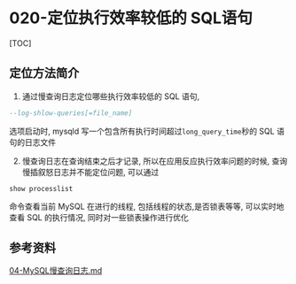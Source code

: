 # 020-定位执行效率较低的 SQL语句

[TOC]

## 定位方法简介

1. 通过慢查询日志定位哪些执行效率较低的 SQL 语句,

```sql
--log-shlow-queries[=file_name]
```

选项启动时, mysqld 写一个包含所有执行时间超过`long_query_time`秒的 SQL 语句的日志文件

2. 慢查询日志在查询结束之后才记录, 所以在应用反应执行效率问题的时候, 查询慢插叙怒日志并不能定位问题, 可以通过 

```
show processlist
```

命令查看当前 MySQL 在进行的线程, 包括线程的状态,是否锁表等等, 可以实时地查看 SQL 的执行情况, 同时对一些锁表操作进行优化

## 参考资料

 [04-MySQL慢查询日志.md](../../../../13-persistence/01-MySQL/08-数据库文件/04-MySQL慢查询日志.md) 